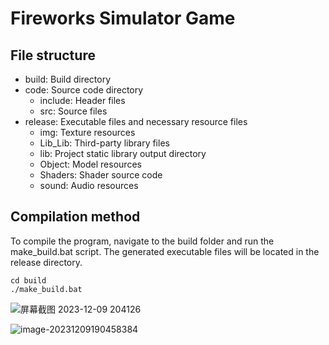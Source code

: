 # Fireworks Simulator Game


## File structure

- build: Build directory
- code: Source code directory
    - include: Header files
    - src: Source files
- release: Executable files and necessary resource files
    - img: Texture resources
    - Lib_Lib: Third-party library files
    - lib: Project static library output directory
    - Object: Model resources
    - Shaders: Shader source code
    - sound: Audio resources

## Compilation method

To compile the program, navigate to the build folder and run the make_build.bat script. The generated executable files will be located in the release directory.

```
cd build
./make_build.bat
```

![屏幕截图 2023-12-09 204126](https://github.com/yanhuojunjun/Firework-Simulator-Game/assets/149027679/066af5b8-2630-468f-923d-a0bc0a9a3200)

![image-20231209190458384](https://github.com/yanhuojunjun/Firework-Simulator-Game/assets/149027679/3fd90e87-76df-457f-92dd-f83341bebf5c)

